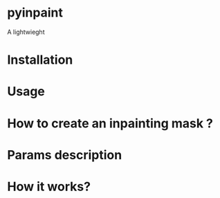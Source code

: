 # pyinpaint
A lightwieght

# Installation

# Usage

# How to create an inpainting mask ?

# Params description

# How it works?

